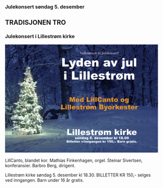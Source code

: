 ### Julekonsert søndag 5. desember
## TRADISJONEN TRO 
### Julekonsert i Lillestrøm kirke

![Banner-1.jpg](assets/bilder_til_web/Banner-1.jpg)

LillCanto, blandet kor. 
Mathias Finkenhagen, orgel. 
Steinar Sivertsen, konferansier. 
Barbro Berg, dirigent.

Lillestrøm kirke søndag 5. desember kl 18.30. BILLETTER KR 150,- selges ved inngangen. Barn under 16 år gratis.
